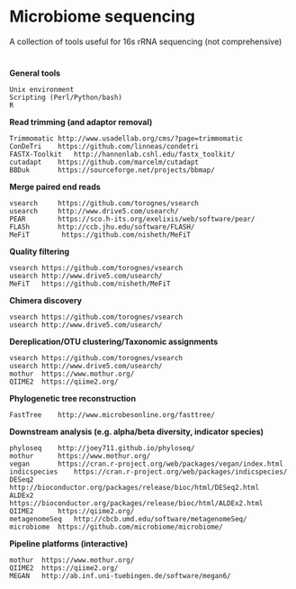 # Microbiome sequencing

A collection of tools useful for 16s rRNA sequencing (not comprehensive)

# 

**General tools**

	Unix environment
	Scripting (Perl/Python/bash)
	R

**Read trimming (and adaptor removal)**

	Trimmomatic	http://www.usadellab.org/cms/?page=trimmomatic
	ConDeTri	https://github.com/linneas/condetri
	FASTX-Toolkit	http://hannonlab.cshl.edu/fastx_toolkit/
	cutadapt	https://github.com/marcelm/cutadapt
	BBDuk		https://sourceforge.net/projects/bbmap/

**Merge paired end reads**

	vsearch		https://github.com/torognes/vsearch
	usearch		http://www.drive5.com/usearch/
	PEAR		https://sco.h-its.org/exelixis/web/software/pear/
	FLASh 		http://ccb.jhu.edu/software/FLASH/
	MeFiT		 https://github.com/nisheth/MeFiT

**Quality filtering**

	vsearch https://github.com/torognes/vsearch
	usearch	http://www.drive5.com/usearch/
	MeFiT	https://github.com/nisheth/MeFiT
	
**Chimera discovery**

	vsearch https://github.com/torognes/vsearch
	usearch http://www.drive5.com/usearch/

**Dereplication/OTU clustering/Taxonomic assignments**
	
	vsearch https://github.com/torognes/vsearch
	usearch http://www.drive5.com/usearch/
	mothur	https://www.mothur.org/
	QIIME2	https://qiime2.org/
	
**Phylogenetic tree reconstruction**

	FastTree	http://www.microbesonline.org/fasttree/
	
**Downstream analysis (e.g. alpha/beta diversity, indicator species)**

	phyloseq	http://joey711.github.io/phyloseq/
	mothur		https://www.mothur.org/
	vegan		https://cran.r-project.org/web/packages/vegan/index.html
	indicspecies	https://cran.r-project.org/web/packages/indicspecies/
	DESeq2		http://bioconductor.org/packages/release/bioc/html/DESeq2.html
	ALDEx2		https://bioconductor.org/packages/release/bioc/html/ALDEx2.html
	QIIME2		https://qiime2.org/
	metagenomeSeq	http://cbcb.umd.edu/software/metagenomeSeq/
	microbiome	https://github.com/microbiome/microbiome/
	
**Pipeline platforms (interactive)**

	mothur	https://www.mothur.org/
	QIIME2	https://qiime2.org/
	MEGAN	http://ab.inf.uni-tuebingen.de/software/megan6/
	

